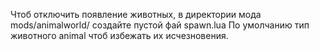 Чтоб отключить появление животных, в директории мода mods/animalworld/ создайте пустой фай spawn.lua
По умолчанию тип животного animal чтоб избежать их исчезновения. 